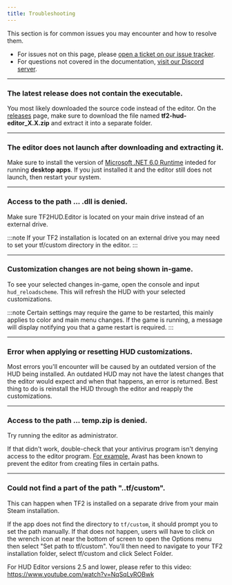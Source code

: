 ```yaml
---
title: Troubleshooting
---
```


This section is for common issues you may encounter and how to resolve them.

* For issues not on this page, please [open a ticket on our issue tracker][issues-link].
* For questions not covered in the documentation, [visit our Discord server][discord-link].

---

### The latest release does not contain the executable.
You most likely downloaded the source code instead of the editor. On the [releases][releases-link] page, make sure to download the file named **tf2-hud-editor_X.X.zip** and extract it into a separate folder.

---

### The editor does not launch after downloading and extracting it.
Make sure to install the version of [Microsoft .NET 6.0 Runtime][runtime-link] inteded for running **desktop apps**. If you just installed it and the editor still does not launch, then restart your system.

---

### Access to the path ... .dll is denied.
Make sure TF2HUD.Editor is located on your main drive instead of an external drive.

:::note
If your TF2 installation is located on an external drive you may need to set your tf/custom directory in the editor.
:::

---

### Customization changes are not being shown in-game.
To see your selected changes in-game, open the console and input `hud_reloadscheme`. This will refresh the HUD with your selected customizations.

:::note
Certain settings may require the game to be restarted, this mainly applies to color and main menu changes. If the game is running, a message will display notifying you that a game restart is required.
:::

---

### Error when applying or resetting HUD customizations.
Most errors you'll encounter will be caused by an outdated version of the HUD being installed. An outdated HUD may not have the latest changes that the editor would expect and when that happens, an error is returned. Best thing to do is reinstall the HUD through the editor and reapply the customizations.

---

### Access to the path ... temp.zip is denied.
Try running the editor as administrator.

If that didn't work, double-check that your antivirus program isn't denying access to the editor program. [For example,][example-avast-issue] Avast has been known to prevent the editor from creating files in certain paths.

---

### Could not find a part of the path "..tf/custom".
This can happen when TF2 is installed on a separate drive from your main Steam installation.

If the app does not find the directory to `tf/custom`, it should prompt you to set the path manually. If that does not happen, users will have to click on the wrench icon at near the bottom of screen to open the Options menu then select "Set path to tf/custom". You'll then need to navigate to your TF2 installation folder, select tf/custom and click Select Folder.

For HUD Editor versions 2.5 and lower, please refer to this video: https://www.youtube.com/watch?v=NqSqLyROBwk

<!-- MARKDOWN LINKS -->
[issues-link]: https://github.com/CriticalFlaw/TF2HUD.Editor/issues
[discord-link]: https://discord.gg/hTdtK9vBhE
[releases-link]: https://github.com/CriticalFlaw/TF2HUD.Editor/releases
[runtime-link]: https://dotnet.microsoft.com/download/dotnet/6.0/runtime
[example-avast-issue]: https://github.com/CriticalFlaw/TF2HUD.Editor/issues/107

